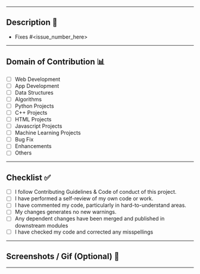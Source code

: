 <hr>

## Description 📜
<!-- Please include a summary of the change and which issue is fixed. Please also include relevant motivation and context.-->
- Fixes #<issue_number_here> 

<hr>

## Domain of Contribution 📊

<!----Please delete options that are not relevant.
      And in order to tick the check box just but x inside them for example [x] like this----->

- [ ] Web Development
- [ ] App Development
- [ ] Data Structures
- [ ] Algorithms
- [ ] Python Projects
- [ ] C++ Projects
- [ ] HTML Projects
- [ ] Javascript Projects
- [ ] Machine Learning Projects
- [ ] Bug Fix
- [ ] Enhancements
- [ ] Others
<hr>

## Checklist ✅

<!----Please delete options that are not relevant.
      And in order to tick the check box just but x inside them for example [x] like this----->

- [ ] I follow Contributing Guidelines & Code of conduct of this project.
- [ ] I have performed a self-review of my own code or work.
- [ ] I have commented my code, particularly in hard-to-understand areas.
- [ ] My changes generates no new warnings.
- [ ] Any dependent changes have been merged and published in downstream modules
- [ ] I have checked my code and corrected any misspellings

<hr>

<!----Please delete options that are not relevant.
      And in order to tick the check box just but x inside them for example [x] like this----->

## Screenshots / Gif (Optional) 📸

<hr>
